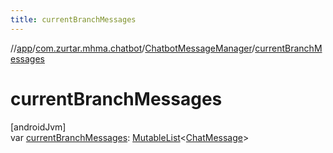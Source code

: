 ```yaml
---
title: currentBranchMessages
---
```

//[app](../../../index.html)/[com.zurtar.mhma.chatbot](../index.html)/[ChatbotMessageManager](index.html)/[currentBranchMessages](current-branch-messages.html)



# currentBranchMessages



[androidJvm]\
var [currentBranchMessages](current-branch-messages.html): [MutableList](https://kotlinlang.org/api/core/kotlin-stdlib/kotlin.collections/-mutable-list/index.html)&lt;[ChatMessage](../../com.zurtar.mhma.data/-chat-message/index.html)&gt;



